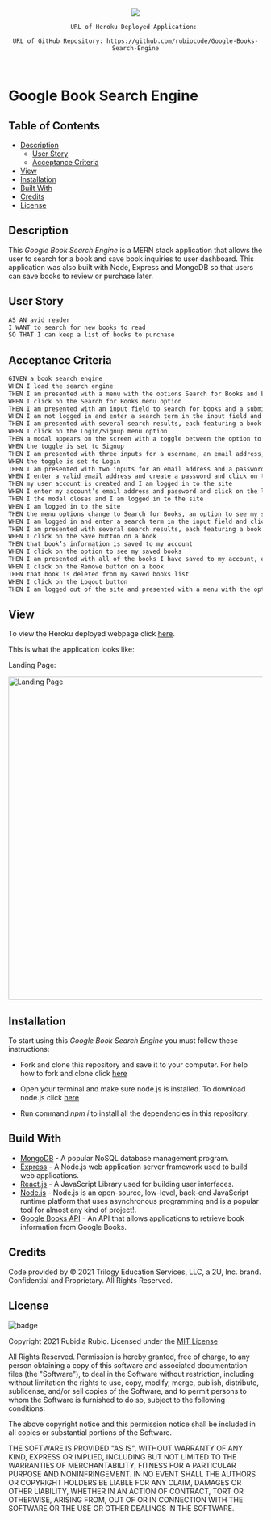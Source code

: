 <div align='center'>
	<img src='https://krify.com/wp-content/uploads/2020/12/mern.png'>

	URL of Heroku Deployed Application: 

	URL of GitHub Repository: https://github.com/rubiocode/Google-Books-Search-Engine
</div>

<br>


# Google Book Search Engine

## Table of Contents 

* [Description](#description)
    * [User Story](#user-story)
	* [Acceptance Criteria](#acceptance-criteria)
* [View](#view)
* [Installation](#installation)
* [Built With](#built-with)
* [Credits](#credits)
* [License](#license)

## Description

This _Google Book Search Engine_ is a MERN stack application that allows the user to search for a book and save book inquiries to user dashboard. This application was also built with Node, Express and MongoDB so that users can save books to review or purchase later.

## User Story

```md
AS AN avid reader
I WANT to search for new books to read
SO THAT I can keep a list of books to purchase
```


## Acceptance Criteria

```md
GIVEN a book search engine
WHEN I load the search engine
THEN I am presented with a menu with the options Search for Books and Login/Signup and an input field to search for books and a submit button
WHEN I click on the Search for Books menu option
THEN I am presented with an input field to search for books and a submit button
WHEN I am not logged in and enter a search term in the input field and click the submit button
THEN I am presented with several search results, each featuring a book’s title, author, description, image, and a link to that book on the Google Books site
WHEN I click on the Login/Signup menu option
THEN a modal appears on the screen with a toggle between the option to log in or sign up
WHEN the toggle is set to Signup
THEN I am presented with three inputs for a username, an email address, and a password, and a signup button
WHEN the toggle is set to Login
THEN I am presented with two inputs for an email address and a password and login button
WHEN I enter a valid email address and create a password and click on the signup button
THEN my user account is created and I am logged in to the site
WHEN I enter my account’s email address and password and click on the login button
THEN I the modal closes and I am logged in to the site
WHEN I am logged in to the site
THEN the menu options change to Search for Books, an option to see my saved books, and Logout
WHEN I am logged in and enter a search term in the input field and click the submit button
THEN I am presented with several search results, each featuring a book’s title, author, description, image, and a link to that book on the Google Books site and a button to save a book to my account
WHEN I click on the Save button on a book
THEN that book’s information is saved to my account
WHEN I click on the option to see my saved books
THEN I am presented with all of the books I have saved to my account, each featuring the book’s title, author, description, image, and a link to that book on the Google Books site and a button to remove a book from my account
WHEN I click on the Remove button on a book
THEN that book is deleted from my saved books list
WHEN I click on the Logout button
THEN I am logged out of the site and presented with a menu with the options Search for Books and Login/Signup and an input field to search for books and a submit button  
```


## View
To view the Heroku deployed webpage click [here]().

This is what the application looks like:

Landing Page: 

<img src="" alt="Landing Page" style="height: 40rem ; width:40 rem;"/>


## Installation
To start using this _Google Book Search Engine_ you must follow these instructions:

* Fork and clone this repository and save it to your computer. For help how to fork and clone click [here](https://guides.github.com/activities/forking/) 

* Open your terminal and make sure node.js is installed. To download node.js click [here](https://nodejs.org/en/download/)

* Run command _npm i_ to install all the dependencies in this repository.


## Build With

* [MongoDB](https://www.mongodb.com/) - A popular NoSQL database management program.
* [Express](https://expressjs.com/) - A Node.js web application server framework used to build web applications. 
* [React.js](https://reactjs.org/) - A JavaScript Library used for building user interfaces.
* [Node.js](https://nodejs.dev/learn/) - Node.js is an open-source, low-level, back-end JavaScript runtime platform that uses asynchronous programming and is a popular tool for almost any kind of project!.
* [Google Books API](https://developers.google.com/books) - An API that allows applications to retrieve book information from Google Books.


## Credits
Code provided by © 2021 Trilogy Education Services, LLC, a 2U, Inc. brand. Confidential and Proprietary. All Rights Reserved.

## License 

![badge](https://img.shields.io/badge/License-mit-blue)

Copyright 2021 Rubidia Rubio. Licensed under the [MIT License](https://opensource.org/licenses/MIT)

All Rights Reserved. Permission is hereby granted, free of charge, to any person obtaining a copy of this software and associated documentation files (the "Software"), to deal in the Software without restriction, including without limitation the rights to use, copy, modify, merge, publish, distribute, sublicense, and/or sell copies of the Software, and to permit persons to whom the Software is furnished to do so, subject to the following conditions:

The above copyright notice and this permission notice shall be included in all copies or substantial portions of the
Software.

THE SOFTWARE IS PROVIDED "AS IS", WITHOUT WARRANTY OF ANY KIND, EXPRESS OR IMPLIED, INCLUDING BUT NOT LIMITED TO THE
WARRANTIES OF MERCHANTABILITY, FITNESS FOR A PARTICULAR PURPOSE AND NONINFRINGEMENT. IN NO EVENT SHALL THE AUTHORS OR
COPYRIGHT HOLDERS BE LIABLE FOR ANY CLAIM, DAMAGES OR OTHER LIABILITY, WHETHER IN AN ACTION OF CONTRACT, TORT OR
OTHERWISE, ARISING FROM, OUT OF OR IN CONNECTION WITH THE SOFTWARE OR THE USE OR OTHER DEALINGS IN THE SOFTWARE.